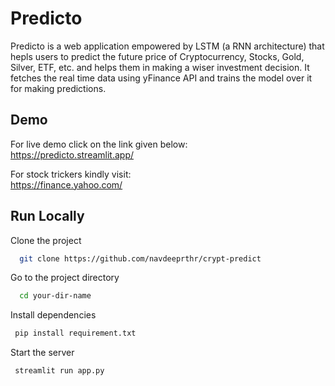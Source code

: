 
# Predicto

Predicto is a web application empowered by LSTM (a RNN architecture) that hepls users to predict the future price of Cryptocurrency, Stocks, Gold, Silver, ETF, etc. and helps them in making a wiser investment decision. 
It fetches the real time data using yFinance API and trains the model over it for making predictions.

## Demo

For live demo click on the link given below:  
https://predicto.streamlit.app/

For stock trickers kindly visit:  
https://finance.yahoo.com/




## Run Locally

Clone the project

```bash
  git clone https://github.com/navdeeprthr/crypt-predict
```

Go to the project directory

```bash
  cd your-dir-name
```

Install dependencies

```bash
 pip install requirement.txt
```

Start the server

```bash
 streamlit run app.py
```

